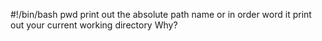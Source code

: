 #!/bin/bash
pwd print out the absolute path name or in order word it print out your current working directory
Why?
